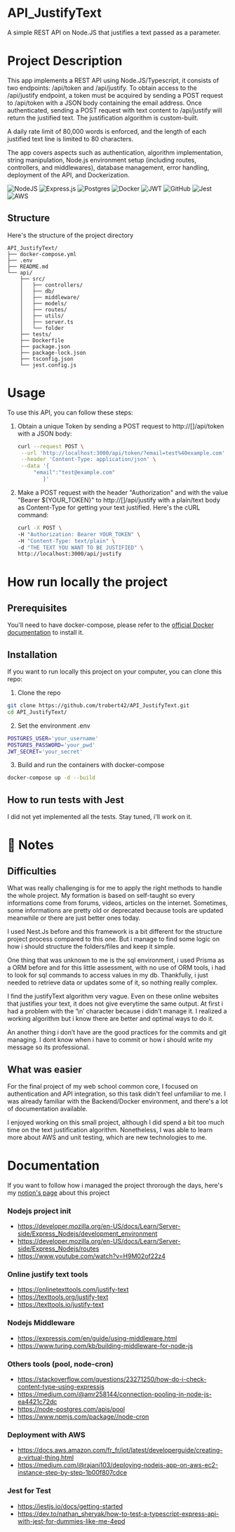 # API_JustifyText
A simple REST API on Node.JS that justifies a text passed as a parameter.

# Project Description
This app implements a REST API using Node.JS/Typescript, it consists of two endpoints: /api/token and /api/justify.
To obtain access to the /api/justify endpoint, a token must be acquired by sending a POST request to /api/token with a JSON body containing the email address. Once authenticated, sending a POST request with text content to /api/justify will return the justified text. The justification algorithm is custom-built.

A daily rate limit of 80,000 words is enforced, and the length of each justified text line is limited to 80 characters.

The app covers aspects such as authentication, algorithm implementation, string manipulation, Node.js environment setup (including routes, controllers, and middlewares), database management, error handling, deployment of the API, and Dockerization.


![NodeJS](https://img.shields.io/badge/node.js-6DA55F?style=for-the-badge&logo=node.js&logoColor=white)
![Express.js](https://img.shields.io/badge/express.js-%23404d59.svg?style=for-the-badge&logo=express&logoColor=%2361DAFB)
![Postgres](https://img.shields.io/badge/postgres-%23316192.svg?style=for-the-badge&logo=postgresql&logoColor=white)
![Docker](https://img.shields.io/badge/docker-%230db7ed.svg?style=for-the-badge&logo=docker&logoColor=white)
![JWT](https://img.shields.io/badge/JWT-black?style=for-the-badge&logo=JSON%20web%20tokens)
![GitHub](https://img.shields.io/badge/github-%23121011.svg?style=for-the-badge&logo=github&logoColor=white)
![Jest](https://img.shields.io/badge/-jest-%23C21325?style=for-the-badge&logo=jest&logoColor=white)
![AWS](https://img.shields.io/badge/AWS-%23FF9900.svg?style=for-the-badge&logo=amazon-aws&logoColor=white)


## Structure
Here's the structure of the project directory
```
API_JustifyText/
├── docker-compose.yml
├── .env
├── README.md
└── api/
    ├── src/
    │   ├── controllers/
    │   ├── db/
    │   ├── middleware/
    │   ├── models/
    │   ├── routes/
    │   ├── utils/
    │   ├── server.ts
    │   └── folder
    ├── tests/
    ├── Dockerfile
    ├── package.json
    ├── package-lock.json
    ├── tsconfig.json
    └── jest.config.js
```


# Usage 
To use this API, you can follow these steps:
1. Obtain a unique Token by sending a POST request to http://[]/api/token with a JSON body:
   ``` bash
   curl --request POST \
    --url 'http://localhost:3000/api/token/?email=test%40example.com' \
    --header 'Content-Type: application/json' \
    --data '{
	    "email":"test@example.com"
           }'
   ```
2. Make a POST request with the header "Authorization" and with the value "Bearer ${YOUR_TOKEN}" to http://[]/api/justify with a plain/text body as Content-Type for getting your text justified. Here's the cURL command:
   ``` bash
   curl -X POST \
   -H "Authorization: Bearer YOUR_TOKEN" \
   -H "Content-Type: text/plain" \
   -d "THE TEXT YOU WANT TO BE JUSTIFIED" \
   http://localhost:3000/api/justify
   ```


# How run locally the project 
## Prerequisites
You'll need to have docker-compose, please refer to the [official Docker documentation](https://docs.docker.com/compose/install/) to install it.

## Installation
If you want to run locally this project on your computer, you can clone this repo:
1. Clone the repo
  ``` bash
  git clone https://github.com/trobert42/API_JustifyText.git
  cd API_JustifyText/
  ```
2. Set the environment .env
  ``` bash
  POSTGRES_USER='your_username'
  POSTGRES_PASSWORD='your_pwd'
  JWT_SECRET='your_secret'
  ```
3. Build and run the containers with docker-compose
  ``` bash
  docker-compose up -d --build
  ```

## How to run tests with Jest
I did not yet implemented all the tests. Stay tuned, i'll work on it. 


# 💬 Notes
## Difficulties
What was really challenging is for me to apply the right methods to handle the whole project. My formation is based on self-taught so every informations come from forums, videos, articles on the internet. Sometimes, some informations are pretty old or deprecated because tools are updated meanwhile or there are just better ones today. 

I used Nest.Js before and this framework is a bit different for the structure project process compared to this one. But i manage to find some logic on how i should structure the folders/files and keep it simple. 

One thing that was unknown to me is the sql environment, i used Prisma as a ORM before and for this little assessment, with no use of ORM tools, i had to look for sql commands to access values in my db. Thankfully, i just needed to retrieve data or updates some of it, so nothing really complex.

I find the justifyText algorithm very vague. Even on these online websites that justifies your text, it does not give everytime the same output. At first i had a problem with the ‘\n’ character because i didn't manage it. I realized a working algorithm but i know there are better and optimal ways to do it.

An another thing i don’t have are the good practices for the commits and git managing. I dont know when i have to commit or how i should write my message so its professional.

## What was easier
For the final project of my web school common core, I focused on authentication and API integration, so this task didn't feel unfamiliar to me. I was already familiar with the Backend/Docker environment, and there's a lot of documentation available.

I enjoyed working on this small project, although I did spend a bit too much time on the text justification algorithm. Nonetheless, I was able to learn more about AWS and unit testing, which are new technologies to me. 


# Documentation
If you want to follow how i managed the project throrough the days, here's my [notion's page](https://www.notion.so/c7d86bf786e44e2cb2723107e43e54aa?v=9a7da235870644f7a6031717d4ab01ee&pvs=4) about this project

### Nodejs project init 
- https://developer.mozilla.org/en-US/docs/Learn/Server-side/Express_Nodejs/development_environment
- https://developer.mozilla.org/en-US/docs/Learn/Server-side/Express_Nodejs/routes
- https://www.youtube.com/watch?v=H9M02of22z4

### Online justify text tools
- https://onlinetexttools.com/justify-text
- https://texttools.org/justify-text
- https://texttools.io/justify-text

### Nodejs Middleware
- https://expressjs.com/en/guide/using-middleware.html
- https://www.turing.com/kb/building-middleware-for-node-js

### Others tools (pool, node-cron)
- https://stackoverflow.com/questions/23271250/how-do-i-check-content-type-using-expressjs
- https://medium.com/@amr258144/connection-pooling-in-node-js-ea4421c72dc
- https://node-postgres.com/apis/pool
- https://www.npmjs.com/package//node-cron

### Deployment with AWS
- https://docs.aws.amazon.com/fr_fr/iot/latest/developerguide/creating-a-virtual-thing.html
- https://medium.com/@rajani103/deploying-nodejs-app-on-aws-ec2-instance-step-by-step-1b00f807cdce

### Jest for Test
- https://jestjs.io/docs/getting-started
- https://dev.to/nathan_sheryak/how-to-test-a-typescript-express-api-with-jest-for-dummies-like-me-4epd
